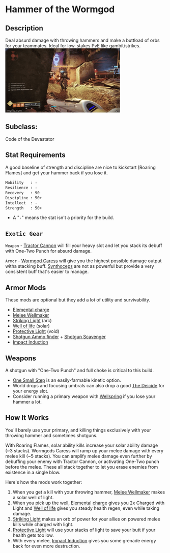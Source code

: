 # Hammer of the Wormgod

## Description
Deal absurd damage with throwing hammers and make a buttload of orbs for your teammates. Ideal for low-stakes PvE like gambit/strikes.
![](/build_gifs/throwing_hammer.gif)

## Subclass:
Code of the Devastator

## Stat Requirements
A good baseline of strength and discipline are nice to kickstart [Roaring Flames] and get your hammer back if you lose it.
``` 
Mobility   : -
Resilience : -
Recovery   : 90
Discipline : 50+
Intellect  : -
Strength   : 50+
```
* A "`-`" means the stat isn't a priority for the build.

## `Exotic Gear`
`Weapon` - [Tractor Cannon](https://www.light.gg/db/items/3580904581/tractor-cannon/) will fill your heavy slot and let you stack its debuff with One-Two Punch for absurd damage.

`Armor` - [Wormgod Caress](https://www.light.gg/db/items/1734844651/wormgod-caress/) will give you the highest possible damage output witha stacking buff. [Synthoceps](https://www.light.gg/db/items/241462142/synthoceps/) are not as powerful but provide a very consistent buff that's easier to manage.

## Armor Mods
These mods are optional but they add a lot of utility and survivability.
* [Elemental charge](https://www.light.gg/db/items/3730619869/elemental-charge/)
* [Melee Wellmaker](https://www.light.gg/db/items/4213142382/melee-wellmaker/)
* [Striking Light](https://www.light.gg/db/items/1484685885/striking-light/) (arc)
* [Well of life](https://www.light.gg/db/items/2164090163/well-of-life/) (solar)
* [Protective Light](https://www.light.gg/db/items/3523075120/protective-light/) (void)
* [Shotgun Ammo finder](https://www.light.gg/db/items/4148827738/shotgun-ammo-finder/) + [Shotgun Scavenger](https://www.light.gg/db/items/3836152936/shotgun-scavenger/)
* [Impact Induction](https://www.light.gg/db/items/3470562293/impact-induction/)

## Weapons
A shotgun with "One-Two Punch" and full choke is critical to this build. 
* [One Small Step](https://d2gunsmith.com/w/1016668089?s=1047830412,106909392,3161816588,2679249093,758092021,0) is an easily-farmable kinetic option.
* World drops and focusing umbrals can also drop a good [The Deicide](https://d2gunsmith.com/w/217140611?s=1047830412,106909392,3161816588,2679249093,758092021,0) for your energy slot.
* Consider running a primary weapon with [Wellspring](https://www.light.gg/db/items/3592538738/wellspring/) if you lose your hammer a lot.

## How It Works
You'll barely use your primary, and killing things exclusively with your throwing hammer and sometimes shotguns. 

With Roaring Flames, solar ability kills increase your solar ability damage (~3 stacks). Wormgods Caress will ramp up your melee damage with every melee kill (~5 stacks). You can amplify melee damage even further by debuffing your enemy with Tractor Cannon, or activating One-Two punch before the melee. These all stack together to let you erase enemies from existence in a single blow.

Here's how the mods work together:
1. When you get a kill with your throwing hammer, [Melee Wellmaker](https://www.light.gg/db/items/4213142382/melee-wellmaker/) makes a solar well of light.
2. When you pick up the well, [Elemental charge](https://www.light.gg/db/items/3730619869/elemental-charge/) gives you 2x Charged with Light and [Well of life](https://www.light.gg/db/items/2164090163/well-of-life/) gives you steady health regen, even while taking damage.
3. [Striking Light](https://www.light.gg/db/items/1484685885/striking-light/) makes an orb of power for your allies on powered melee kills while charged with light.
4. [Protective Light](https://www.light.gg/db/items/3523075120/protective-light/) will use your stacks of light to save your butt if your health gets too low.
5. With every melee, [Impact Induction](https://www.light.gg/db/items/3470562293/impact-induction/) gives you some grenade energy back for even more destruction.